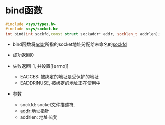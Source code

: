 # bind函数

```c++
#include <sys/types.h>
#include <sys/socket.h>
int bind(int sockfd,const struct sockaddr* addr, socklen_t addrlen);
```

- bind函数将[addr](socket地址结构体.md)所指的socket地址分配给未命名的[sockfd](linux-socket-api-socket()函数.md)
- 成功返回0 
- 失败返回-1, 并设置[[errno]]
  - EACCES: 被绑定的地址是受保护的地址
  - EADDRINUSE, 被绑定的地址正在使用中

- 参数
  - sockfd: socket文件描述符, 
  - [addr](socket地址结构体.md):地址指针
  - addrlen: 地址长度

